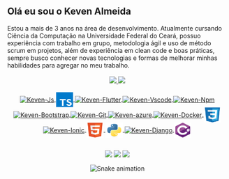 ## Olá eu sou o Keven Almeida
<div>
   Estou a mais de 3 anos na área de desenvolvimento.
Atualmente cursando Ciência da Computação na Universidade Federal do Ceará, possuo experiência com trabalho em grupo, metodologia ágil e uso de método scrum em projetos, além de experiência em clean code e boas práticas, sempre busco conhecer novas tecnologias e formas de melhorar minhas habilidades para agregar no meu trabalho.
</div><br>
<div align="center">
    <a href="https://github.com/keven-silva">
    <img height="180em" src="https://github-readme-stats.vercel.app/api?username=keven-silva&show_icons=true_color=fff&icon_color=79ff97&text_color=9f9f9f&bg_color=151515"/>
    <img height="180em" src="https://github-readme-stats.vercel.app/api/top-langs/?username=keven-silva&show_icons=true_color=fff&icon_color=79ff97&text_color=9f9f9f&bg_color=151515"   />
</div>

<div align="center" style="display: inline_block"><br>
    <img align="center" alt="Keven-Js" height="35" width="40" src="https://cdn.jsdelivr.net/gh/devicons/devicon/icons/javascript/javascript-original.svg" />
    <img align="center" alt="Keven-Ts" height="35" width="40" src="https://raw.githubusercontent.com/devicons/devicon/master/icons/typescript/typescript-plain.svg">
    <img align="center" alt="Keven-Flutter" height="35" width="40" src="https://cdn.jsdelivr.net/gh/devicons/devicon/icons/flutter/flutter-original.svg" />
    <img align="center" alt="Keven-Vscode" height="35" width="40" src="https://cdn.jsdelivr.net/gh/devicons/devicon/icons/vscode/vscode-original.svg" />
    <img align="center" alt="Keven-Npm" height="35" width="40" src="https://cdn.jsdelivr.net/gh/devicons/devicon/icons/npm/npm-original-wordmark.svg" />
    <img align="center" alt="Keven-Bootstrap" height="35" width="40" src="https://cdn.jsdelivr.net/gh/devicons/devicon/icons/bootstrap/bootstrap-original.svg" />
    <img align="center" alt="Keven-Git" height="35" width="40" src="https://cdn.jsdelivr.net/gh/devicons/devicon/icons/git/git-original-wordmark.svg" />
    <img align="center" alt="Keven-azure" height="35" width="40" src="https://cdn.jsdelivr.net/gh/devicons/devicon/icons/azure/azure-original.svg" />
    <img align="center" alt="Keven-Docker" height="35" width="40" src="https://cdn.jsdelivr.net/gh/devicons/devicon/icons/docker/docker-original.svg" />
    <img align="center" alt="Keven-CSS" height="35" width="40" src="https://raw.githubusercontent.com/devicons/devicon/master/icons/css3/css3-original.svg">
    <img align="center" alt="Keven-Ionic" height="35" width="40" src="https://cdn.jsdelivr.net/gh/devicons/devicon/icons/ionic/ionic-original.svg" />
    <img align="center" alt="Keven-HTML" height="35" width="40" src="https://raw.githubusercontent.com/devicons/devicon/master/icons/html5/html5-original.svg">
    <img align="center" alt="Keven-Python" height="35" width="40" src="https://raw.githubusercontent.com/devicons/devicon/master/icons/python/python-original.svg"/>
    <img align="center" alt="Keven-Django" height="35" width="40" src="https://cdn.jsdelivr.net/gh/devicons/devicon/icons/django/django-plain-wordmark.svg" />
    <img align="center" alt="Keven-Csharp" height="35" width="40" src="https://raw.githubusercontent.com/devicons/devicon/master/icons/csharp/csharp-original.svg">
</div>

  ##

<div align="center"> 
    <a href="https://instagram.com/keven_almeida77" target="_blank"><img src="https://img.shields.io/badge/-Instagram-%23E4405F?style=for-the-badge&logo=instagram&logoColor=white" target="_blank"></a>
    <a href = "mailto:keven.almeida.8179@gmail.com"><img src="https://img.shields.io/badge/-Gmail-%23333?style=for-the-badge&logo=gmail&logoColor=white" target="_blank"></a>
    <a href="https://www.linkedin.com/in/keven-silva" target="_blank"><img src="https://img.shields.io/badge/-LinkedIn-%230077B5?style=for-the-badge&logo=linkedin&logoColor=white" target="_blank"></a> 
    
![Snake animation](https://github.com/keven-silva/keven-silva/blob/output/github-contribution-grid-snake.svg)
 
</div>




